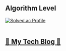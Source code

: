<!-- ![header](https://capsule-render.vercel.app/api?type=Waving&color=auto&height=300&section=header&text=Coding%20My%20Life!&fontSize=80) -->

## Algorithm Level
[![Solved.ac Profile](http://mazassumnida.wtf/api/v2/generate_badge?boj=ksm1538)](https://solved.ac/ksm1538/)
<br/><br/>
<!--
[![Anurag's GitHub stats](https://github-readme-stats.vercel.app/api?username=ksm1538)](https://github.com/anuraghazra/github-readme-stats)
-->

## [📝 My Tech Blog 📝](https://ajdahrdl.tistory.com)
<br/>

<!--
## 🕹 My Tech Stacks 🕹
<img src="https://img.shields.io/badge/JAVA-007396?style=for-the-badge&logo=java&logoColor=white"> <img src="https://img.shields.io/badge/C-0052CC?style=for-the-badge&logo=c&logoColor=white"> <img src="https://img.shields.io/badge/Python-3776AB?style=for-the-badge&logo=Python#&logoColor=white">
<img src="https://img.shields.io/badge/Spring-6DB33F?style=for-the-badge&logo=Spring&logoColor=white">
<img src="https://img.shields.io/badge/oracle-F80000?style=for-the-badge&logo=oracle&logoColor=white"> 
<img src="https://img.shields.io/badge/mysql-4479A1?style=for-the-badge&logo=mysql&logoColor=white">  
<img src="https://img.shields.io/badge/javascript-F7DF1E?style=for-the-badge&logo=javascript&logoColor=black"> 
<img src="https://img.shields.io/badge/jquery-0769AD?style=for-the-badge&logo=jquery&logoColor=white"> 
<img src="https://img.shields.io/badge/jsp-0769AD?style=for-the-badge&logo=jquery&logoColor=white"> 
<img src="https://img.shields.io/badge/react-61DAFB?style=for-the-badge&logo=react&logoColor=black"> 
<img src="https://img.shields.io/badge/html-E34F26?style=for-the-badge&logo=html5&logoColor=white">
<img src="https://img.shields.io/badge/linux-FCC624?style=for-the-badge&logo=linux&logoColor=black">
<img src="https://img.shields.io/badge/Amazon%20EC2-232F3E?style=for-the-badge&logo=Amazon%20AWS&logoColor=white">
<img src="https://img.shields.io/badge/Apache-D22128?style=for-the-badge&logo=Apache&logoColor=white">
<img src="https://img.shields.io/badge/Apache%20Tomcat-F8DC75?style=for-the-badge&logo=Apache%20Tomcat&logoColor=white">
<img src="https://img.shields.io/badge/nginx-009639?style=for-the-badge&logo=NGINX&logoColor=white">
<img src="https://img.shields.io/badge/SVN-232F3E?style=for-the-badge&logo=aws&logoColor=white">
<img src="https://img.shields.io/badge/github-181717?style=for-the-badge&logo=github&logoColor=white">
<img src="https://img.shields.io/badge/JIRA-0052CC?style=for-the-badge&logo=Jira&logoColor=white">
-->





<!--
**ksm1538/ksm1538** is a ✨ _special_ ✨ repository because its `README.md` (this file) appears on your GitHub profile.

Here are some ideas to get you started:

- 🔭 I’m currently working on ...
- 🌱 I’m currently learning ...
- 👯 I’m looking to collaborate on ...
- 🤔 I’m looking for help with ...
- 💬 Ask me about ...
- 📫 How to reach me: ...
- 😄 Pronouns: ...
- ⚡ Fun fact: ...
-->
